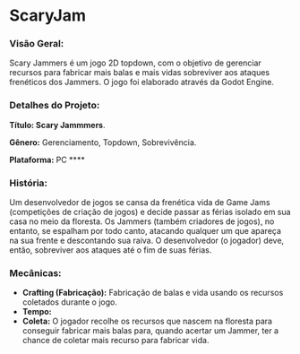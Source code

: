 # ScaryJam
### Visão Geral:

Scary Jammers é um jogo 2D topdown, com o objetivo de gerenciar recursos para fabricar mais balas e mais vidas sobreviver aos ataques frenéticos dos Jammers. O jogo foi elaborado através da Godot Engine.

### Detalhes do Projeto:

**Título: Scary Jammmers**.

**Gênero:** Gerenciamento, Topdown, Sobrevivência.

**Plataforma:** PC ****

### **História:**

Um desenvolvedor de jogos se cansa da frenética vida de Game Jams (competições de criação de jogos) e decide passar as férias isolado em sua casa no meio da floresta. Os Jammers (também criadores de jogos), no entanto, se espalham por todo canto, atacando qualquer um que apareça na sua frente e descontando sua raiva. O desenvolvedor (o jogador) deve, então, sobreviver aos ataques até o fim de suas férias.

### **Mecânicas:**

- **Crafting (Fabricação):** Fabricação de balas e vida usando os recursos coletados durante o jogo.
- **Tempo:**
- **Coleta:**  O jogador recolhe os recursos que nascem na floresta para conseguir fabricar mais balas para, quando acertar um Jammer, ter a chance de coletar mais recurso para fabricar vida.

